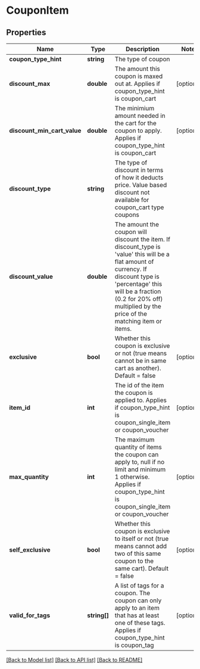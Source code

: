 # CouponItem

## Properties
Name | Type | Description | Notes
------------ | ------------- | ------------- | -------------
**coupon_type_hint** | **string** | The type of coupon | 
**discount_max** | **double** | The amount this coupon is maxed out at.  Applies if coupon_type_hint is coupon_cart | [optional] 
**discount_min_cart_value** | **double** | The minimium amount needed in the cart for the coupon to apply.  Applies if coupon_type_hint is coupon_cart | [optional] 
**discount_type** | **string** | The type of discount in terms of how it deducts price. Value based discount not available for coupon_cart type coupons | 
**discount_value** | **double** | The amount the coupon will discount the item. If discount_type is &#39;value&#39; this will be a flat amount of currency. If discount type is &#39;percentage&#39; this will be a fraction (0.2 for 20% off) multiplied by the price of the matching item or items. | 
**exclusive** | **bool** | Whether this coupon is exclusive or not (true means cannot be in same cart as another).  Default &#x3D; false | [optional] 
**item_id** | **int** | The id of the item the coupon is applied to.  Applies if coupon_type_hint is coupon_single_item or coupon_voucher | [optional] 
**max_quantity** | **int** | The maximum quantity of items the coupon can apply to, null if no limit and minimum 1 otherwise.  Applies if coupon_type_hint is coupon_single_item or coupon_voucher | [optional] 
**self_exclusive** | **bool** | Whether this coupon is exclusive to itself or not (true means cannot add two of this same coupon to the same cart).  Default &#x3D; false | [optional] 
**valid_for_tags** | **string[]** | A list of tags for a coupon.  The coupon can only apply to an item that has at least one of these tags.  Applies if coupon_type_hint is coupon_tag | [optional] 

[[Back to Model list]](../README.md#documentation-for-models) [[Back to API list]](../README.md#documentation-for-api-endpoints) [[Back to README]](../README.md)



